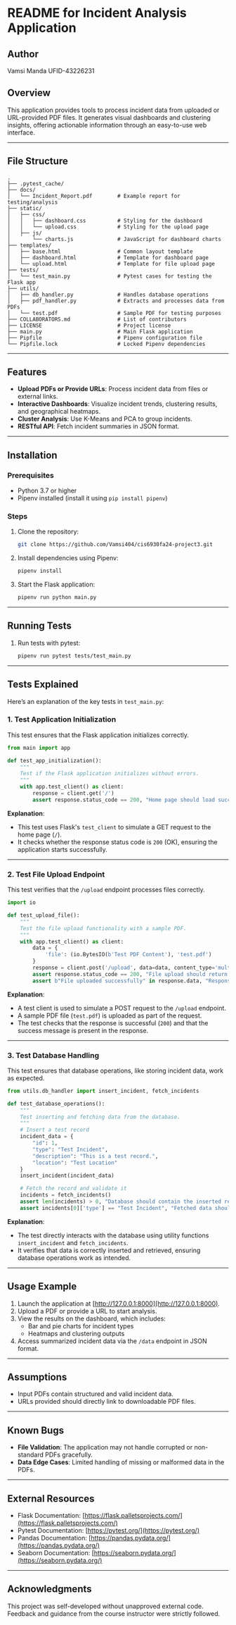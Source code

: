 
# README for Incident Analysis Application

## Author
Vamsi Manda
UFID-43226231

## Overview
This application provides tools to process incident data from uploaded or URL-provided PDF files. It generates visual dashboards and clustering insights, offering actionable information through an easy-to-use web interface.

---

## File Structure

```
.
├── .pytest_cache/
├── docs/
│   └── Incident_Report.pdf        # Example report for testing/analysis
├── static/
│   ├── css/
│   │   ├── dashboard.css          # Styling for the dashboard
│   │   └── upload.css             # Styling for the upload page
│   ├── js/
│       └── charts.js              # JavaScript for dashboard charts
├── templates/
│   ├── base.html                  # Common layout template
│   ├── dashboard.html             # Template for dashboard page
│   └── upload.html                # Template for file upload page
├── tests/
│   └── test_main.py               # Pytest cases for testing the Flask app
├── utils/
│   ├── db_handler.py              # Handles database operations
│   ├── pdf_handler.py             # Extracts and processes data from PDFs
│   └── test.pdf                   # Sample PDF for testing purposes
├── COLLABORATORS.md               # List of contributors
├── LICENSE                        # Project license
├── main.py                        # Main Flask application
├── Pipfile                        # Pipenv configuration file
└── Pipfile.lock                   # Locked Pipenv dependencies
```

---

## Features
- **Upload PDFs or Provide URLs**: Process incident data from files or external links.
- **Interactive Dashboards**: Visualize incident trends, clustering results, and geographical heatmaps.
- **Cluster Analysis**: Use K-Means and PCA to group incidents.
- **RESTful API**: Fetch incident summaries in JSON format.

---

## Installation

### Prerequisites
- Python 3.7 or higher
- Pipenv installed (install it using `pip install pipenv`)

### Steps
1. Clone the repository:
   ```bash
   git clone https://github.com/Vamsi404/cis6930fa24-project3.git
   ```

2. Install dependencies using Pipenv:
   ```bash
   pipenv install
   ```

3. Start the Flask application:
   ```bash
   pipenv run python main.py
   ```

---

## Running Tests
1. Run tests with pytest:
   ```bash
   pipenv run pytest tests/test_main.py
   ```

---

## Tests Explained
Here’s an explanation of the key tests in `test_main.py`:

### 1. **Test Application Initialization**
This test ensures that the Flask application initializes correctly.

```python
from main import app

def test_app_initialization():
    """
    Test if the Flask application initializes without errors.
    """
    with app.test_client() as client:
        response = client.get('/')
        assert response.status_code == 200, "Home page should load successfully."
```

**Explanation**:
- This test uses Flask's `test_client` to simulate a GET request to the home page (`/`).
- It checks whether the response status code is `200` (OK), ensuring the application starts successfully.

---

### 2. **Test File Upload Endpoint**
This test verifies that the `/upload` endpoint processes files correctly.

```python
import io

def test_upload_file():
    """
    Test the file upload functionality with a sample PDF.
    """
    with app.test_client() as client:
        data = {
            'file': (io.BytesIO(b'Test PDF Content'), 'test.pdf')
        }
        response = client.post('/upload', data=data, content_type='multipart/form-data')
        assert response.status_code == 200, "File upload should return status code 200."
        assert b"File uploaded successfully" in response.data, "Response should confirm successful upload."
```

**Explanation**:
- A test client is used to simulate a POST request to the `/upload` endpoint.
- A sample PDF file (`test.pdf`) is uploaded as part of the request.
- The test checks that the response is successful (`200`) and that the success message is present in the response.

---

### 3. **Test Database Handling**
This test ensures that database operations, like storing incident data, work as expected.

```python
from utils.db_handler import insert_incident, fetch_incidents

def test_database_operations():
    """
    Test inserting and fetching data from the database.
    """
    # Insert a test record
    incident_data = {
        "id": 1,
        "type": "Test Incident",
        "description": "This is a test record.",
        "location": "Test Location"
    }
    insert_incident(incident_data)

    # Fetch the record and validate it
    incidents = fetch_incidents()
    assert len(incidents) > 0, "Database should contain the inserted record."
    assert incidents[0]['type'] == "Test Incident", "Fetched data should match the inserted record."
```

**Explanation**:
- The test directly interacts with the database using utility functions `insert_incident` and `fetch_incidents`.
- It verifies that data is correctly inserted and retrieved, ensuring database operations work as intended.

---

## Usage Example
1. Launch the application at [http://127.0.0.1:8000](http://127.0.0.1:8000).
2. Upload a PDF or provide a URL to start analysis.
3. View the results on the dashboard, which includes:
   - Bar and pie charts for incident types
   - Heatmaps and clustering outputs
4. Access summarized incident data via the `/data` endpoint in JSON format.

---

## Assumptions
- Input PDFs contain structured and valid incident data.
- URLs provided should directly link to downloadable PDF files.

---

## Known Bugs
- **File Validation**: The application may not handle corrupted or non-standard PDFs gracefully.
- **Data Edge Cases**: Limited handling of missing or malformed data in the PDFs.

---

## External Resources
- Flask Documentation: [https://flask.palletsprojects.com/](https://flask.palletsprojects.com/)
- Pytest Documentation: [https://pytest.org/](https://pytest.org/)
- Pandas Documentation: [https://pandas.pydata.org/](https://pandas.pydata.org/)
- Seaborn Documentation: [https://seaborn.pydata.org/](https://seaborn.pydata.org/)

---

## Acknowledgments
This project was self-developed without unapproved external code. Feedback and guidance from the course instructor were strictly followed.

